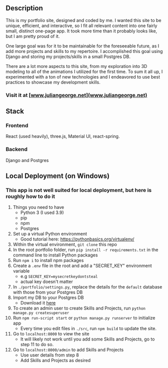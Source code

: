 ## Description
This is my portfolio site, designed and coded by me. I wanted this site to be unique, efficient, and interactive, so I fit all relevant content into one fairly small, distinct one-page app. It took more time than it probably looks like, but I am pretty proud of it. 

One large goal was for it to be maintainable for the foreseeable future, as I add more projects and skills to my repertoire. I accomplished this goal using Django and storing my projects/skills in a small Postgres DB.

There are a lot more aspects to this site, from my exploration into 3D modeling to all of the animations I utilized for the first time. To sum it all up, I experimented with a ton of new technologies and I endeavored to use best practices to showcase my development skills.

### **Visit it at [www.juliangeorge.net](www.juliangeorge.net)**


## Stack
### Frontend
React (used heavily), three.js, Material UI, react-spring.
### Backend
Django and Postgres

## Local Deployment (on Windows)
### This app is **not** well suited for local deployment, but here is roughly how to do it
1. Things you need to have
    - Python 3 (I used 3.9)
    - pip
    - npm
    - Postgres
2. Set up a virtual Python environment 
    - Good tutorial here: https://pythonbasics.org/virtualenv/
3. Within the virtual environment, `git clone` this repo
4. In the root portfolio folder, run `pip install -r requirements.txt` in the command line to install Python packages
5. Run `npm i` to install npm packages
6. Create a `.env` file in the root and add a "SECRET_KEY" environment variable
    - e.g `SECRET_KEY=mysecretkeydontsteal`
    - actual key doesn't matter
7. In `./portfolio/settings.py`, replace the details for the `default` database with those from your Postgres DB
8. Import my DB to your Postgres DB
    - Download it [here](https://portfoliodump.s3.us-east-2.amazonaws.com/portfoliodump)
9. To create an admin user to create Skills and Projects, run `python manage.py createsuperuser`
10. Run `npm run-script start` or `python manage.py runserver` to initialize app
    - Every time you edit files in `./src`, run `npm build` to update the site.
11. Go to `localhost:8000` to view the site
    - It will likely not work until you add some Skills and Projects, go to step 11 to do so.
12. Go to `localhost:8000/admin` to add Skills and Projects
    - Use user details from step 8
    - Add Skills and Projects as desired


